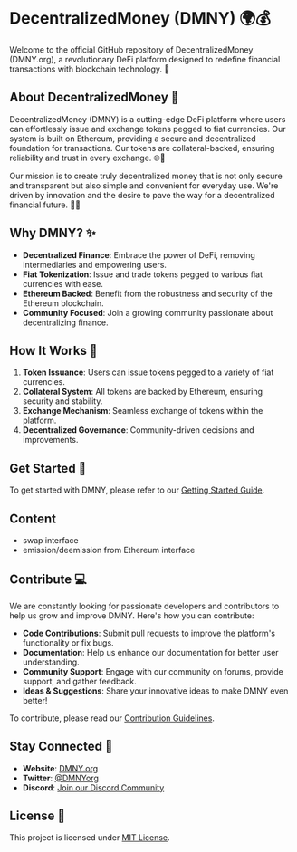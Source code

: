 # DecentralizedMoney (DMNY) 🌍💰

Welcome to the official GitHub repository of DecentralizedMoney (DMNY.org), a revolutionary DeFi platform designed to redefine financial transactions with blockchain technology. 🚀

## About DecentralizedMoney 🧐
DecentralizedMoney (DMNY) is a cutting-edge DeFi platform where users can effortlessly issue and exchange tokens pegged to fiat currencies. Our system is built on Ethereum, providing a secure and decentralized foundation for transactions. Our tokens are collateral-backed, ensuring reliability and trust in every exchange. 🌐🔐

Our mission is to create truly decentralized money that is not only secure and transparent but also simple and convenient for everyday use. We're driven by innovation and the desire to pave the way for a decentralized financial future. 🏦🚀

## Why DMNY? ✨
- **Decentralized Finance**: Embrace the power of DeFi, removing intermediaries and empowering users.
- **Fiat Tokenization**: Issue and trade tokens pegged to various fiat currencies with ease.
- **Ethereum Backed**: Benefit from the robustness and security of the Ethereum blockchain.
- **Community Focused**: Join a growing community passionate about decentralizing finance.

## How It Works 🤔
1. **Token Issuance**: Users can issue tokens pegged to a variety of fiat currencies.
2. **Collateral System**: All tokens are backed by Ethereum, ensuring security and stability.
3. **Exchange Mechanism**: Seamless exchange of tokens within the platform.
4. **Decentralized Governance**: Community-driven decisions and improvements.

## Get Started 🚀
To get started with DMNY, please refer to our [Getting Started Guide](https://github.com/DecentralizedMoney/getting-started).

## Content
- swap interface
- emission/deemission from Ethereum interface

## Contribute 💻
We are constantly looking for passionate developers and contributors to help us grow and improve DMNY. Here's how you can contribute:
- **Code Contributions**: Submit pull requests to improve the platform's functionality or fix bugs.
- **Documentation**: Help us enhance our documentation for better user understanding.
- **Community Support**: Engage with our community on forums, provide support, and gather feedback.
- **Ideas & Suggestions**: Share your innovative ideas to make DMNY even better!

To contribute, please read our [Contribution Guidelines](https://github.com/DecentralizedMoney/contributing).

## Stay Connected 🌟
- **Website**: [DMNY.org](https://dmny.org)
- **Twitter**: [@DMNYorg](https://twitter.com/DecentralizedMoney)
- **Discord**: [Join our Discord Community](https://discord.gg/dmny)

## License 📜
This project is licensed under [MIT License](https://github.com/DecentralizedMoney/license).
